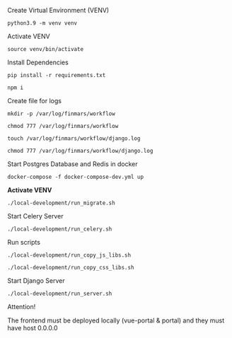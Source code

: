 
Create Virtual Environment (VENV)

`python3.9 -m venv venv`

Activate VENV

`source venv/bin/activate`

Install Dependencies

 `pip install -r requirements.txt`

`npm i`

Create file for logs

`mkdir -p /var/log/finmars/workflow`

`chmod 777 /var/log/finmars/workflow`

`touch /var/log/finmars/workflow/django.log`

`chmod 777 /var/log/finmars/workflow/django.log`

Start Postgres Database and Redis in docker

`docker-compose -f docker-compose-dev.yml up`

**Activate VENV**

`./local-development/run_migrate.sh`

Start Celery Server

`./local-development/run_celery.sh`

Run scripts

`./local-development/run_copy_js_libs.sh`

`./local-development/run_copy_css_libs.sh`

Start Django Server

`./local-development/run_server.sh`


Attention!

The frontend must be deployed locally (vue-portal & portal) and they must have host 0.0.0.0
